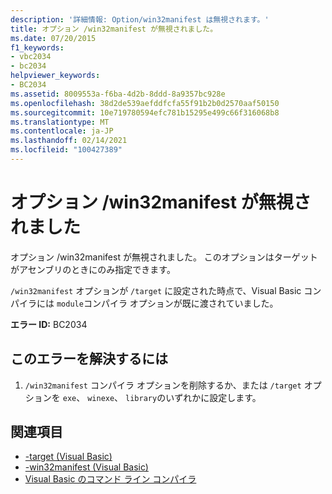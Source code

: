 ```yaml
---
description: '詳細情報: Option/win32manifest は無視されます。'
title: オプション /win32manifest が無視されました。
ms.date: 07/20/2015
f1_keywords:
- vbc2034
- bc2034
helpviewer_keywords:
- BC2034
ms.assetid: 8009553a-f6ba-4d2b-8ddd-8a9357bc928e
ms.openlocfilehash: 38d2de539aefddfcfa55f91b2b0d2570aaf50150
ms.sourcegitcommit: 10e719780594efc781b15295e499c66f316068b8
ms.translationtype: MT
ms.contentlocale: ja-JP
ms.lasthandoff: 02/14/2021
ms.locfileid: "100427389"
---
```

# <a name="option-win32manifest-ignored"></a>オプション /win32manifest が無視されました

オプション /win32manifest が無視されました。 このオプションはターゲットがアセンブリのときにのみ指定できます。  
  
 `/win32manifest` オプションが `/target` に設定された時点で、Visual Basic コンパイラには `module`コンパイラ オプションが既に渡されていました。  
  
 **エラー ID:** BC2034  
  
## <a name="to-correct-this-error"></a>このエラーを解決するには  
  
1. `/win32manifest` コンパイラ オプションを削除するか、または `/target` オプションを `exe`、 `winexe`、 `library`のいずれかに設定します。  
  
## <a name="see-also"></a>関連項目

- [-target (Visual Basic)](../reference/command-line-compiler/target.md)
- [-win32manifest (Visual Basic)](../reference/command-line-compiler/win32manifest.md)
- [Visual Basic のコマンド ライン コンパイラ](../reference/command-line-compiler/index.md)
